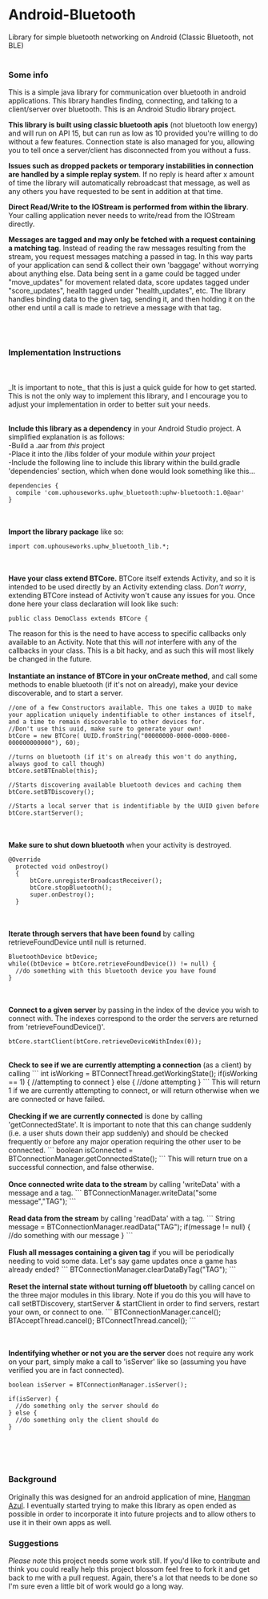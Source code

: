 # Android-Bluetooth
Library for simple bluetooth networking on Android (Classic Bluetooth, not BLE)<br><br>
<h3>Some info</h3>
This is a simple java library for communication over bluetooth in android applications. This library handles finding, connecting, and talking to a client/server over bluetooth. This is an Android Studio library project.

<b>This library is built using classic bluetooth apis</b> (not bluetooth low energy) and will run on API 15, but can run as low as 10 provided you're willing to do without a few features. Connection state is also managed for you, allowing you to tell once a server/client has disconnected from you without a fuss. 

<b>Issues such as dropped packets or temporary instabilities in connection are handled by a simple replay system</b>. If no reply is heard after x amount of time the library will automatically rebroadcast that message, as well as any others you have requested to be sent in addition at that time.

<b>Direct Read/Write to the IOStream is performed from within the library</b>. Your calling application never needs to write/read from the IOStream directly. 

<b>Messages are tagged and may only be fetched with a request containing a matching tag</b>. Instead of reading the raw messages resulting from the stream, you request messages matching a passed in tag. In this way parts of your application can send & collect their own 'baggage' without worrying about anything else. Data being sent in a game could be tagged under "move_updates" for movement related data, score updates tagged under "score_updates", health tagged under "health_updates", etc. The library handles binding data to the given tag, sending it, and then holding it on the other end until a call is made to retrieve a message with that tag.

<br><br>
<h3>Implementation Instructions</h3>
<br><br>
_It is important to note_ that this is just a quick guide for how to get started. This is not the only way to implement this library, and I encourage you to adjust your implementation in order to better suit your needs.<br><br>

<b>Include this library as a dependency</b> in your Android Studio project. A simplified explanation is as follows:<br>
  -Build a .aar from _this_ project<br>
  -Place it into the /libs folder of your module within _your_ project<br>
  -Include the following line to include this library within the build.gradle 'dependencies' section, which when done would look something like this...<br>
  ```
  dependencies {
    compile 'com.uphouseworks.uphw_bluetooth:uphw-bluetooth:1.0@aar'
  }
  ```
  <br><br>
  <b>Import the library package</b> like so:<br>
  ```
  import com.uphouseworks.uphw_bluetooth_lib.*;
  ```
  <br><br>
  <b>Have your class extend BTCore.</b> BTCore itself extends Activity, and so it is intended to be used directly by an Activity extending class. _Don't worry_, extending BTCore instead of Activity won't cause any issues for you. Once done here your class declaration will look like such:
  ```
  public class DemoClass extends BTCore {
  ```
  The reason for this is the need to have access to specific callbacks only available to an Activity. Note that this will _not_ interfere with any of the callbacks in your class. This is a bit hacky, and as such this will most likely be changed in the future.
  <br><br>
  <b>Instantiate an instance of BTCore in your onCreate method</b>, and call some methods to enable bluetooth (if it's not on already), make your device discoverable, and to start a server.
  ```
  //one of a few Constructors available. This one takes a UUID to make your application uniquely indentifiable to other instances of itself, and a time to remain discoverable to other devices for.
  //Don't use this uuid, make sure to generate your own!
  btCore = new BTCore( UUID.fromString("00000000-0000-0000-0000-000000000000"), 60);
  
  //turns on bluetooth (if it's on already this won't do anything, always good to call though)
  btCore.setBTEnable(this);
  
  //Starts discovering available bluetooth devices and caching them
  btCore.setBTDiscovery();
  
  //Starts a local server that is indentifiable by the UUID given before
  btCore.startServer();
  ```
  <br><br>
  <b>Make sure to shut down bluetooth</b> when your activity is destroyed.
  ```
  @Override
    protected void onDestroy()
    {
        btCore.unregisterBroadcastReceiver();
        btCore.stopBluetooth();
        super.onDestroy();
    }
  ```
  <br><br>
  <b>Iterate through servers that have been found</b> by calling retrieveFoundDevice until null is returned.
  ```
  BluetoothDevice btDevice;
  while((btDevice = btCore.retrieveFoundDevice()) != null) {
    //do something with this bluetooth device you have found
  }
  ```
  <br><br>
  <b>Connect to a given server</b> by passing in the index of the device you wish to connect with. The indexes correspond to the order the servers are returned from 'retrieveFoundDevice()'.
  ```
  btCore.startClient(btCore.retrieveDeviceWithIndex(0));
  ```
  <br>
  <b>Check to see if we are currently attempting a connection</b> (as a client) by calling
  ```
  int isWorking = BTConnectThread.getWorkingState();
  if(isWorking == 1) {
    //attempting to connect
  } else {
    //done attempting
  }
  ```
  This will return 1 if we are currently attempting to connect, or will return otherwise when we are connected or have failed.
  <br><br>
  <b>Checking if we are currently connected</b> is done by calling 'getConnectedState'. It is important to note that this can change suddenly (i.e. a user shuts down their app suddenly) and should be checked frequently or before any major operation requiring the other user to be connected.
  ```
  boolean isConnected = BTConnectionManager.getConnectedState();
  ```
  This will return true on a successful connection, and false otherwise.
  <br><br>
  <b>Once connected write data to the stream</b> by calling 'writeData' with a message and a tag.
  ```
  BTConnectionManager.writeData("some message","TAG");
  ```
  <br><br>
  <b>Read data from the stream</b> by calling 'readData' with a tag.
  ```
  String message = BTConnectionManager.readData("TAG");
  if(message != null) {
    //do something with our message
  }
  ```
  <br><br>
  <b>Flush all messages containing a given tag</b> if you will be periodically needing to void some data. Let's say game updates once a game has already ended?
  ```
  BTConnectionManager.clearDataByTag("TAG");
  ```
  <br><br>
  <b>Reset the internal state without turning off bluetooth</b> by calling cancel on the three major modules in this library. Note if you do this you will have to call setBTDiscovery, startServer & startClient in order to find servers, restart your own, or connect to one.
  ```
  BTConnectionManager.cancel();
  BTAcceptThread.cancel();
  BTConnectThread.cancel();
  ```
  
  <br><br>
  <b>Indentifying whether or not you are the server</b> does not require any work on your part, simply make a call to 'isServer' like so (assuming you have verified you are in fact connected).
  ```
  boolean isServer = BTConnectionManager.isServer();
  
  if(isServer) {
    //do something only the server should do
  } else {
    //do something only the client should do
  }
  ```
  <br><br><br>

<h3>Background</h3>
Originally this was designed for an android application of mine, <a href="https://play.google.com/store/apps/details?id=com.uphouseworks.hangman.paid">Hangman Azul</a>. I eventually started trying to make this library as open ended as possible in order to incorporate it into future projects and to allow others to use it in their own apps as well.

<br>
<h3>Suggestions</h3>
<i>Please note</i> this project needs some work still. If you'd like to contribute and think you could really help this project blossom feel free to fork it and get back to me with a pull request. Again, there's a lot that needs to be done so I'm sure even a little bit of work would go a long way.
